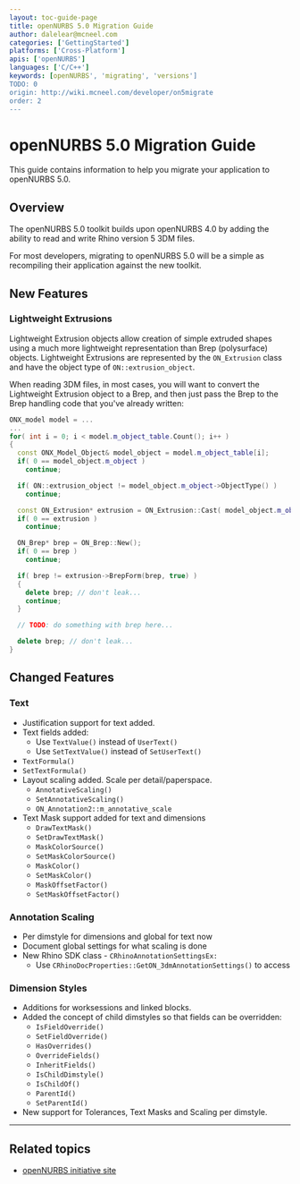 ```yaml
---
layout: toc-guide-page
title: openNURBS 5.0 Migration Guide
author: dalelear@mcneel.com
categories: ['GettingStarted']
platforms: ['Cross-Platform']
apis: ['openNURBS']
languages: ['C/C++']
keywords: [openNURBS', 'migrating', 'versions']
TODO: 0
origin: http://wiki.mcneel.com/developer/on5migrate
order: 2
---
```


# openNURBS 5.0 Migration Guide

This guide contains information to help you migrate your application to openNURBS 5.0.

## Overview

The openNURBS 5.0 toolkit builds upon openNURBS 4.0 by adding the ability to read and write Rhino version 5 3DM files.

For most developers, migrating to openNURBS 5.0 will be a simple as recompiling their application against the new toolkit.

## New Features

### Lightweight Extrusions

Lightweight Extrusion objects allow creation of simple extruded shapes using a much more lightweight representation than Brep (polysurface) objects. Lightweight Extrusions are represented by the `ON_Extrusion` class and have the object type of `ON::extrusion_object`.

When reading 3DM files, in most cases, you will want to convert the Lightweight Extrusion object to a Brep, and then just pass the Brep to the Brep handling code that you've already written:

```cpp
ONX_model model = ...
...
for( int i = 0; i < model.m_object_table.Count(); i++ )
{
  const ONX_Model_Object& model_object = model.m_object_table[i];
  if( 0 == model_object.m_object )
    continue;

  if( ON::extrusion_object != model_object.m_object->ObjectType() )
    continue;

  const ON_Extrusion* extrusion = ON_Extrusion::Cast( model_object.m_object );
  if( 0 == extrusion )
    continue;

  ON_Brep* brep = ON_Brep::New();
  if( 0 == brep )
    continue;

  if( brep != extrusion->BrepForm(brep, true) )
  {
    delete brep; // don't leak...
    continue;
  }

  // TODO: do something with brep here...

  delete brep; // don't leak...
}
```

## Changed Features

### Text

- Justification support for text added.
- Text fields added:
    - Use `TextValue()` instead of `UserText()`
    - Use `SetTextValue()` instead of `SetUserText()`
- `TextFormula()`
- `SetTextFormula()`
- Layout scaling added. Scale per detail/paperspace.
    - `AnnotativeScaling()`
    - `SetAnnotativeScaling()`
    - `ON_Annotation2::m_annotative_scale`
- Text Mask support added for text and dimensions
    - `DrawTextMask()`
    - `SetDrawTextMask()`
    - `MaskColorSource()`
    - `SetMaskColorSource()`
    - `MaskColor()`
    - `SetMaskColor()`
    - `MaskOffsetFactor()`
    - `SetMaskOffsetFactor()`

### Annotation Scaling

- Per dimstyle for dimensions and global for text now
- Document global settings for what scaling is done
- New Rhino SDK class - `CRhinoAnnotationSettingsEx:`
    - Use `CRhinoDocProperties::GetON_3dmAnnotationSettings()` to access

### Dimension Styles

- Additions for worksessions and linked blocks.
- Added the concept of child dimstyles so that fields can be overridden:
    - `IsFieldOverride()`
    - `SetFieldOverride()`
    - `HasOverrides()`
    - `OverrideFields()`
    - `InheritFields()`
    - `IsChildDimstyle()`
    - `IsChildOf()`
    - `ParentId()`
    - `SetParentId()`
- New support for Tolerances, Text Masks and Scaling per dimstyle.

---

## Related topics

- [openNURBS initiative site](http://www.rhino3d.com/opennurbs)
